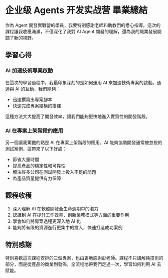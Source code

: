 # 企业级 Agents 开发实战营 畢業總結

作為 Agent 開發實戰營的學員，我要特別感謝老師和助教們的悉心指導。這次的課程讓我收穫滿滿，不僅深化了我對 AI Agent 開發的理解，還為我的職業發展開闢了新的視野。

## 學習心得

### AI 加速技術專案啟動
在這次的學習過程中，我最印象深刻的是如何運用 AI 來加速技術專案的啟動。通過與 AI 的互動，我們能夠：
- 迅速撰寫出專案腳本
- 快速完成專案結構的搭建

這種方法大大提高了開發效率，讓我們能夠更快地進入實質性的開發階段。

### AI 在專案上架階段的應用
另一個讓我驚艷的點是 AI 在專案上架階段的應用。AI 能夠協助開發通常被忽視的測試案例，這帶來了以下好處：
- 節省大量時間
- 提高產品的穩定性和可靠性
- 解決許多公司在測試開發上投入不足的問題
- 為產品質量提供有力保障

## 課程收穫

1. 深入理解 AI 在軟體開發全生命週期中的潛力
2. 認識到 AI 在提升工作效率、創新業務模式等方面的重要作用
3. 學會如何將專案過程更深入地 AI 化
4. 能夠將有限的資源進行更集中的投入，快速打造成功案例

## 特別感謝

特別喜歡這次課程安排的三個專案，也由衷地感謝彭老師。課程不只講解純技術的部分，而是從產品的商業到發佈，全流程地帶我們走過一次，學習如何利用 AI 去賦能。
